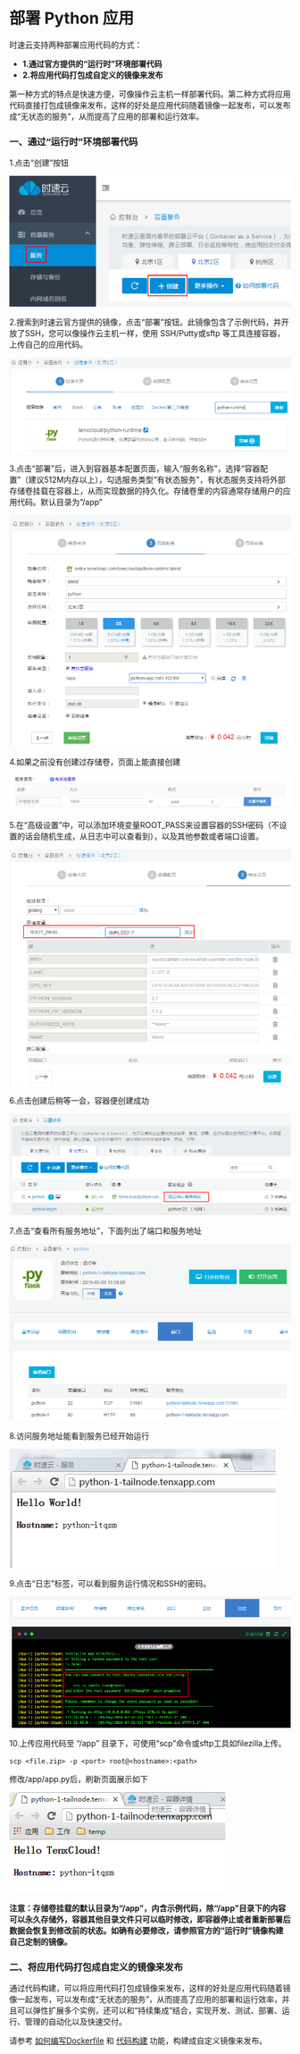 # 部署 Python 应用

时速云支持两种部署应用代码的方式：
* **1.通过官方提供的“运行时”环境部署代码**
* **2.将应用代码打包成自定义的镜像来发布**

第一种方式的特点是快速方便，可像操作云主机一样部署代码。第二种方式将应用代码直接打包成镜像来发布，这样的好处是应用代码随着镜像一起发布，可以发布成“无状态的服务”，从而提高了应用的部署和运行效率。

### 一、通过“运行时”环境部署代码
1.点击“创建”按钮

![创建服务](/doc/v1/images/deploycode/deploy-python/create.png)

2.搜索到时速云官方提供的镜像，点击“部署”按钮。此镜像包含了示例代码，并开放了SSH，您可以像操作云主机一样，使用 SSH/Putty或sftp 等工具连接容器，上传自己的应用代码。

![选择镜像](/doc/v1/images/deploycode/deploy-python/select.png)

3.点击“部署”后，进入到容器基本配置页面，输入“服务名称”，选择“容器配置”（建议512M内存以上），勾选服务类型“有状态服务”，有状态服务支持将外部存储卷挂载在容器上，从而实现数据的持久化。存储卷里的内容通常存储用户的应用代码。默认目录为“/app”

![容器配置](/doc/v1/images/deploycode/deploy-python/basic.png)

4.如果之前没有创建过存储卷，页面上能直接创建

![创建存储](/doc/v1/images/deploycode/deploy-python/create_volume.png)

5.在“高级设置”中，可以添加环境变量ROOT_PASS来设置容器的SSH密码（不设置的话会随机生成，从日志中可以查看到），以及其他参数或者端口设置。

![高级设置](/doc/v1/images/deploycode/deploy-python/advance.png)

6.点击创建后稍等一会，容器便创建成功

![创建成功](/doc/v1/images/deploycode/deploy-python/running.png)

7.点击“查看所有服务地址”，下面列出了端口和服务地址

![示例的应用](/doc/v1/images/deploycode/deploy-python/port.png)

8.访问服务地址能看到服务已经开始运行

![服务启动成功](/doc/v1/images/deploycode/deploy-python/success.png)

9.点击“日志”标签，可以看到服务运行情况和SSH的密码。

![在“日志”里查看生成的密码](/doc/v1/images/deploycode/deploy-python/passwd.png)

10.上传应用代码至 “/app” 目录下，可使用“scp”命令或sftp工具如filezilla上传。
```
scp <file.zip> -p <port> root@<hostname>:<path>
```
修改/app/app.py后，刷新页面展示如下

![修改成功](/doc/v1/images/deploycode/deploy-python/change_success.png)

**注意：存储卷挂载的默认目录为“/app”，内含示例代码，除“/app”目录下的内容可以永久存储外，容器其他目录文件只可以临时修改，即容器停止或者重新部署后数据会恢复到修改前的状态。如确有必要修改，请参照官方的“运行时”镜像构建自己定制的镜像。**


### 二、将应用代码打包成自定义的镜像来发布
通过代码构建，可以将应用代码打包成镜像来发布，这样的好处是应用代码随着镜像一起发布，可以发布成“无状态的服务”，从而提高了应用的部署和运行效率，并且可以弹性扩展多个实例，还可以和“持续集成”结合，实现开发、测试、部署、运行、管理的自动化以及快速交付。

请参考 [如何编写Dockerfile](../faq/dockerfile.md) 和 [代码构建](../../v1/ci/index.html) 功能，构建成自定义镜像来发布。


